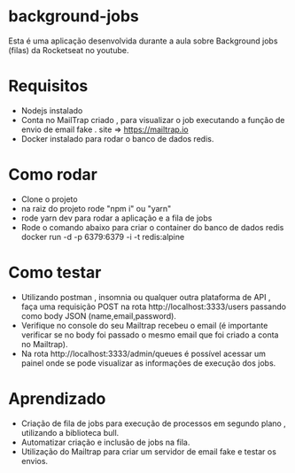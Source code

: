 # background-jobs

Esta é uma aplicação desenvolvida durante a aula sobre Background jobs (filas) da Rocketseat no youtube.

# Requisitos

- Nodejs instalado
- Conta no MailTrap criado , para visualizar o job executando a função de envio de email fake . site => https://mailtrap.io
- Docker instalado para rodar o banco de dados redis.


# Como rodar
- Clone o projeto
- na raiz do projeto rode "npm i" ou "yarn"
- rode yarn dev para rodar a aplicação e a fila de jobs
- Rode o comando abaixo para criar o container do banco de dados redis
  docker run -d -p 6379:6379 -i -t redis:alpine

# Como testar 
- Utilizando postman , insomnia ou qualquer outra plataforma de API , faça uma requisição POST na rota http://localhost:3333/users passando como body JSON (name,email,password).
- Verifique no console do seu Mailtrap recebeu o email (é importante verificar se no body foi passado o mesmo email que foi criado a conta no Mailtrap).
- Na rota http://localhost:3333/admin/queues é possível acessar um painel onde se pode visualizar as informações de execução dos jobs.

# Aprendizado

- Criação de fila de jobs para execução de processos em segundo plano , utilizando a biblioteca bull.
- Automatizar criação e inclusão de jobs na fila. 
- Utilização do Mailtrap para criar um servidor de email fake e testar os envios.
